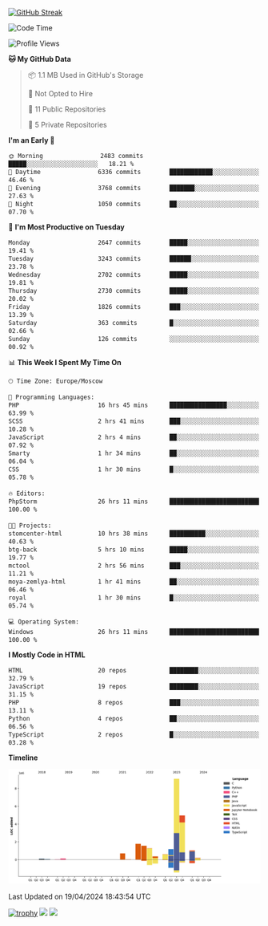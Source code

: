 [![GitHub Streak](https://github-readme-streak-stats.herokuapp.com/?user=yogik10)](https://git.io/streak-stats)
<!--START_SECTION:waka-->
![Code Time](http://img.shields.io/badge/Code%20Time-455%20hrs%2046%20mins-blue)

![Profile Views](http://img.shields.io/badge/Profile%20Views-3-blue)

**🐱 My GitHub Data** 

> 📦 1.1 MB Used in GitHub's Storage 
 > 
> 🚫 Not Opted to Hire
 > 
> 📜 11 Public Repositories 
 > 
> 🔑 5 Private Repositories 
 > 
**I'm an Early 🐤** 

```text
🌞 Morning                2483 commits        █████░░░░░░░░░░░░░░░░░░░░   18.21 % 
🌆 Daytime                6336 commits        ████████████░░░░░░░░░░░░░   46.46 % 
🌃 Evening                3768 commits        ███████░░░░░░░░░░░░░░░░░░   27.63 % 
🌙 Night                  1050 commits        ██░░░░░░░░░░░░░░░░░░░░░░░   07.70 % 
```
📅 **I'm Most Productive on Tuesday** 

```text
Monday                   2647 commits        █████░░░░░░░░░░░░░░░░░░░░   19.41 % 
Tuesday                  3243 commits        ██████░░░░░░░░░░░░░░░░░░░   23.78 % 
Wednesday                2702 commits        █████░░░░░░░░░░░░░░░░░░░░   19.81 % 
Thursday                 2730 commits        █████░░░░░░░░░░░░░░░░░░░░   20.02 % 
Friday                   1826 commits        ███░░░░░░░░░░░░░░░░░░░░░░   13.39 % 
Saturday                 363 commits         █░░░░░░░░░░░░░░░░░░░░░░░░   02.66 % 
Sunday                   126 commits         ░░░░░░░░░░░░░░░░░░░░░░░░░   00.92 % 
```


📊 **This Week I Spent My Time On** 

```text
🕑︎ Time Zone: Europe/Moscow

💬 Programming Languages: 
PHP                      16 hrs 45 mins      ████████████████░░░░░░░░░   63.99 % 
SCSS                     2 hrs 41 mins       ███░░░░░░░░░░░░░░░░░░░░░░   10.28 % 
JavaScript               2 hrs 4 mins        ██░░░░░░░░░░░░░░░░░░░░░░░   07.92 % 
Smarty                   1 hr 34 mins        ██░░░░░░░░░░░░░░░░░░░░░░░   06.04 % 
CSS                      1 hr 30 mins        █░░░░░░░░░░░░░░░░░░░░░░░░   05.78 % 

🔥 Editors: 
PhpStorm                 26 hrs 11 mins      █████████████████████████   100.00 % 

🐱‍💻 Projects: 
stomcenter-html          10 hrs 38 mins      ██████████░░░░░░░░░░░░░░░   40.63 % 
btg-back                 5 hrs 10 mins       █████░░░░░░░░░░░░░░░░░░░░   19.77 % 
mctool                   2 hrs 56 mins       ███░░░░░░░░░░░░░░░░░░░░░░   11.21 % 
moya-zemlya-html         1 hr 41 mins        ██░░░░░░░░░░░░░░░░░░░░░░░   06.46 % 
royal                    1 hr 30 mins        █░░░░░░░░░░░░░░░░░░░░░░░░   05.74 % 

💻 Operating System: 
Windows                  26 hrs 11 mins      █████████████████████████   100.00 % 
```

**I Mostly Code in HTML** 

```text
HTML                     20 repos            ████████░░░░░░░░░░░░░░░░░   32.79 % 
JavaScript               19 repos            ████████░░░░░░░░░░░░░░░░░   31.15 % 
PHP                      8 repos             ███░░░░░░░░░░░░░░░░░░░░░░   13.11 % 
Python                   4 repos             ██░░░░░░░░░░░░░░░░░░░░░░░   06.56 % 
TypeScript               2 repos             █░░░░░░░░░░░░░░░░░░░░░░░░   03.28 % 
```



**Timeline**

![Lines of Code chart](https://raw.githubusercontent.com/Yogik10/Yogik10/main/assets/bar_graph.png)


 Last Updated on 19/04/2024 18:43:54 UTC
<!--END_SECTION:waka-->
[![trophy](https://github-profile-trophy.vercel.app/?username=yogik10)](https://github.com/ryo-ma/github-profile-trophy)
![](https://github-profile-summary-cards.vercel.app/api/cards/profile-details?username=yogik10&theme=solarized_dark)
![](https://github-profile-summary-cards.vercel.app/api/cards/most-commit-language?username=yogik10&theme=solarized_dark)


